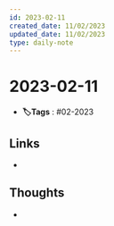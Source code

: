 ```yaml
---
id: 2023-02-11
created_date: 11/02/2023
updated_date: 11/02/2023
type: daily-note
---
```


# 2023-02-11
- **🏷️Tags** : #02-2023  
## Links
- 
## Thoughts
- 